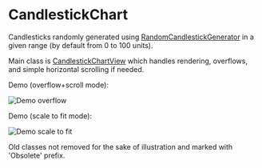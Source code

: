 # CandlestickChart

Candlesticks randomly generated using [RandomCandlestickGenerator](/CandlestickChart/RandomCandlestickGenerator.swift) in a given range (by default from 0 to 100 units).

Main class is [CandlestickChartView](/CandlestickChart/CandlestickChartView.swift) which handles rendering, overflows, and simple horizontal scrolling if needed.

Demo (overflow+scroll mode):

![Demo overflow](https://i.giphy.com/media/QmKHMpgLl0WyQY1V5V/source.gif)

Demo (scale to fit mode):

![Demo scale to fit](http://oi67.tinypic.com/1hdz5h.jpg)

Old classes not removed for the sake of illustration and marked with 'Obsolete' prefix.
